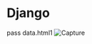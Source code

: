 # Django
pass data.html1
![Capture](https://user-images.githubusercontent.com/82565293/118160028-637ae280-b43b-11eb-92dd-acf4883a065e.PNG)


